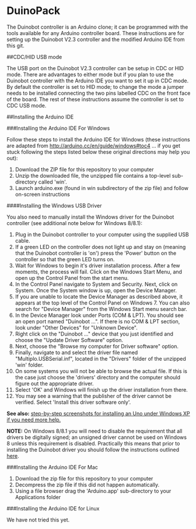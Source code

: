 # DuinoPack

The Duinobot controller is an Arduino clone; it can be programmed with the tools available for any Arduino controller board.  These instructions are for setting up the Duinobot V2.3 controller and the modified Arduino IDE from this git.

##CDC/HID USB mode

The USB port on the Duinobot V2.3 controller can be setup in CDC or HID mode.  There are advantages to either mode but if you plan to use the Duinobot controller with the Arduino IDE you want to set it up in CDC mode.  By default the controller is set to HID mode; to change the mode a jumper needs to be installed connecting the two pins labelled CDC on the front face of the board.  The rest of these instructions assume the controller is set to CDC USB mode.

##Installing the Arduino IDE

###Installing the Arduino IDE For Windows

Follow these steps to install the Arduino IDE for Windows (these instructions are adapted from http://arduino.cc/en/guide/windows#toc4 ... if you get stuck following the steps listed below these original directions may help you out):

1. Download the ZIP file for this repository to your computer
2. Unzip the downloaded file, the unzipped file contains a top-level sub-directory called 'win'.
3. Launch arduino.exe (found in win subdirectory of the zip file) and follow on-screen instructions

####Installing the Windows USB Driver

You also need to manually install the Windows driver for the Duinobot controller (see additional note below for Windows 8/8.1):

1. Plug in the Duinobot controller to your computer using the supplied USB cable.  
2. If a green LED on the controller does not light up and stay on (meaning that the Duinobot controller is 'on') press the 'Power' button on the controller so that the green LED turns on.
3. Wait for Windows to begin it's driver installation process. After a few moments, the process will fail.
Click on the Windows Start Menu, and open up the Control Panel from the start menu.
4. In the Control Panel navigate to System and Security. Next, click on System. Once the System window is up, open the Device Manager.
5. If you are unable to locate the Device Manager as described above, it appears at the top level of the Control Panel on Windows 7. You can also search for "Device Manager" from the Windows Start menu search bar.
6. In the Device Manager look under Ports (COM & LPT). You should see an open port named "Duinobot ...". If there is no COM & LPT section, look under "Other Devices" for "Unknown Device".
7. Right click on the "Duinobot ..." device that you just identified and choose the "Update Driver Software" option.
8. Next, choose the "Browse my computer for Driver software" option. 
9. Finally, navigate to and select the driver file named "Multiplo.USBSerial.inf", located in the "Drivers" folder of the unzipped 'win' folder.
10. On some systems you will not be able to browse the actual file.  If this is the case just choose the 'drivers' directory and the computer should figure out the appropriate driver.
11. Select 'OK' and Windows will finish up the driver installation from there.
12. You may see a warning that the publisher of the driver cannot be verified.  Select 'Install this driver software only'.

**See also:** [step-by-step screenshots for installing an Uno under Windows XP if you need more help.](http://arduino.cc/en/Guide/UnoDriversWindowsXP)

**NOTE:** On Windows 8/8.1 you will need to disable the requirement that all drivers be digitally signed; an unsigned driver cannot be used on Windows 8 unless this requirement is disabled.  Practically this means that prior to installing the Duinobot driver you should follow the instructions outlined [here](http://mytechblog.com/tutorials/arduino/install-arduino-drivers-on-windows-8/).

###Installing the Arduino IDE For Mac

1. Download the zip file for this repository to your computer
2. Decompress the zip file if this did not happen automatically.
3. Using a file browser drag the 'Arduino.app' sub-directory to your Applications folder

###Installing the Arduino IDE for Linux

We have not tried this yet.

